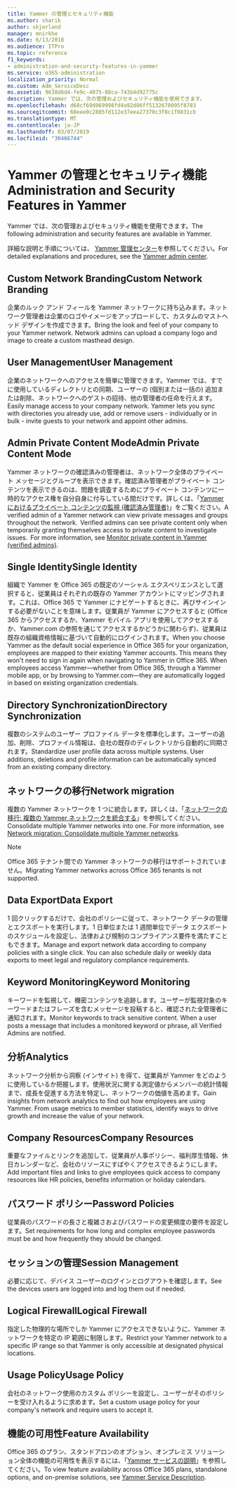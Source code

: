 ```yaml
---
title: Yammer の管理とセキュリティ機能
ms.author: sharik
author: skjerland
manager: mnirkhe
ms.date: 6/13/2018
ms.audience: ITPro
ms.topic: reference
f1_keywords:
- administration-and-security-features-in-yammer
ms.service: o365-administration
localization_priority: Normal
ms.custom: Adm_ServiceDesc
ms.assetid: 9638d6d4-fe9c-4075-88ca-743b4d92775c
description: Yammer では、次の管理およびセキュリティ機能を使用できます。
ms.openlocfilehash: d68cf69d069998fd4a92d86ff5132678095f8783
ms.sourcegitcommit: 68eee0c2885fd112e37eea27370c3f8c1f0831cb
ms.translationtype: MT
ms.contentlocale: ja-JP
ms.lasthandoff: 03/07/2019
ms.locfileid: "30466744"
---
```

# <a name="administration-and-security-features-in-yammer"></a><span data-ttu-id="71e5d-103">Yammer の管理とセキュリティ機能</span><span class="sxs-lookup"><span data-stu-id="71e5d-103">Administration and Security Features in Yammer</span></span>

<span data-ttu-id="71e5d-104">Yammer では、次の管理およびセキュリティ機能を使用できます。</span><span class="sxs-lookup"><span data-stu-id="71e5d-104">The following administration and security features are available in Yammer.</span></span>
  
<span data-ttu-id="71e5d-105">詳細な説明と手順については、 [Yammer 管理センター](https://go.microsoft.com/fwlink/?LinkId=869688)を参照してください。</span><span class="sxs-lookup"><span data-stu-id="71e5d-105">For detailed explanations and procedures, see the [Yammer admin center](https://go.microsoft.com/fwlink/?LinkId=869688).</span></span>
  
## <a name="custom-network-branding"></a><span data-ttu-id="71e5d-106">Custom Network Branding</span><span class="sxs-lookup"><span data-stu-id="71e5d-106">Custom Network Branding</span></span>
<span data-ttu-id="71e5d-107"><a name="bkmk_CustomNetworkBranding"> </a></span><span class="sxs-lookup"><span data-stu-id="71e5d-107"></span></span>

<span data-ttu-id="71e5d-p101">企業のルック アンド フィールを Yammer ネットワークに持ち込みます。ネットワーク管理者は企業のロゴやイメージをアップロードして、カスタムのマストヘッド デザインを作成できます。</span><span class="sxs-lookup"><span data-stu-id="71e5d-p101">Bring the look and feel of your company to your Yammer network. Network admins can upload a company logo and image to create a custom masthead design.</span></span>
  
## <a name="user-management"></a><span data-ttu-id="71e5d-110">User Management</span><span class="sxs-lookup"><span data-stu-id="71e5d-110">User Management</span></span>
<span data-ttu-id="71e5d-111"><a name="bkmk_UserManagement"> </a></span><span class="sxs-lookup"><span data-stu-id="71e5d-111"></span></span>

<span data-ttu-id="71e5d-p102">企業のネットワークへのアクセスを簡単に管理できます。Yammer では、すでに使用しているディレクトリとの同期、ユーザーの (個別または一括の) 追加または削除、ネットワークへのゲストの招待、他の管理者の任命を行えます。</span><span class="sxs-lookup"><span data-stu-id="71e5d-p102">Easily manage access to your company network. Yammer lets you sync with directories you already use, add or remove users - individually or in bulk - invite guests to your network and appoint other admins.</span></span>
  
## <a name="admin-private-content-mode"></a><span data-ttu-id="71e5d-114">Admin Private Content Mode</span><span class="sxs-lookup"><span data-stu-id="71e5d-114">Admin Private Content Mode</span></span>
<span data-ttu-id="71e5d-115"><a name="bkmk_AdminPrivate"> </a></span><span class="sxs-lookup"><span data-stu-id="71e5d-115"></span></span>

<span data-ttu-id="71e5d-p103">Yammer ネットワークの確認済みの管理者は、ネットワーク全体のプライベート メッセージとグループを表示できます。確認済み管理者がプライベート コンテンツを表示できるのは、問題を調査するためにプライベート コンテンツに一時的なアクセス権を自分自身に付与している間だけです。詳しくは、「[Yammer におけるプライベート コンテンツの監視 (確認済み管理者)](https://go.microsoft.com/fwlink/?LinkId=627479)」をご覧ください。</span><span class="sxs-lookup"><span data-stu-id="71e5d-p103">A verified admin of a Yammer network can view private messages and groups throughout the network.  Verified admins can see private content only when temporarily granting themselves access to private content to investigate issues.  For more information, see [Monitor private content in Yammer (verified admins)](https://go.microsoft.com/fwlink/?LinkId=627479).</span></span>
  
## <a name="single-identity"></a><span data-ttu-id="71e5d-119">Single Identity</span><span class="sxs-lookup"><span data-stu-id="71e5d-119">Single Identity</span></span>
<span data-ttu-id="71e5d-120"><a name="bkmk_o365_user_mapping"> </a></span><span class="sxs-lookup"><span data-stu-id="71e5d-120"></span></span>

<span data-ttu-id="71e5d-p104">組織で Yammer を Office 365 の既定のソーシャル エクスペリエンスとして選択すると、従業員はそれぞれの既存の Yammer アカウントにマッピングされます。これは、Office 365 で Yammer にナビゲートするときに、再びサインインする必要がないことを意味します。従業員が Yammer にアクセスすると (Office 365 からアクセスするか、Yammer モバイル アプリを使用してアクセスするか、Yammer.com の参照を通じてアクセスするかどうかに関わらず)、従業員は既存の組織資格情報に基づいて自動的にログインされます。</span><span class="sxs-lookup"><span data-stu-id="71e5d-p104">When you choose Yammer as the default social experience in Office 365 for your organization, employees are mapped to their existing Yammer accounts. This means they won't need to sign in again when navigating to Yammer in Office 365. When employees access Yammer—whether from Office 365, through a Yammer mobile app, or by browsing to Yammer.com—they are automatically logged in based on existing organization credentials.</span></span>
  
## <a name="directory-synchronization"></a><span data-ttu-id="71e5d-124">Directory Synchronization</span><span class="sxs-lookup"><span data-stu-id="71e5d-124">Directory Synchronization</span></span>
<span data-ttu-id="71e5d-125"><a name="bkmk_DirectorySynchronization"> </a></span><span class="sxs-lookup"><span data-stu-id="71e5d-125"></span></span>

<span data-ttu-id="71e5d-p105">複数のシステムのユーザー プロファイル データを標準化します。ユーザーの追加、削除、プロファイル情報は、会社の既存のディレクトリから自動的に同期されます。</span><span class="sxs-lookup"><span data-stu-id="71e5d-p105">Standardize user profile data across multiple systems. User additions, deletions and profile information can be automatically synced from an existing company directory.</span></span>
  
## <a name="network-migration"></a><span data-ttu-id="71e5d-128">ネットワークの移行</span><span class="sxs-lookup"><span data-stu-id="71e5d-128">Network migration</span></span>
<span data-ttu-id="71e5d-129"><a name="bkmk_NetworkMigration"> </a></span><span class="sxs-lookup"><span data-stu-id="71e5d-129"></span></span>

<span data-ttu-id="71e5d-p106">複数の Yammer ネットワークを 1 つに統合します。詳しくは、「[ネットワークの移行: 複数の Yammer ネットワークを統合する](https://go.microsoft.com/fwlink/?LinkID=617488)」を参照してください。</span><span class="sxs-lookup"><span data-stu-id="71e5d-p106">Consolidate multiple Yammer networks into one. For more information, see [Network migration: Consolidate multiple Yammer networks](https://go.microsoft.com/fwlink/?LinkID=617488).</span></span>
  
> [!NOTE]
> <span data-ttu-id="71e5d-132">Office 365 テナント間での Yammer ネットワークの移行はサポートされていません。</span><span class="sxs-lookup"><span data-stu-id="71e5d-132">Migrating Yammer networks across Office 365 tenants is not supported.</span></span> 
  
## <a name="data-export"></a><span data-ttu-id="71e5d-133">Data Export</span><span class="sxs-lookup"><span data-stu-id="71e5d-133">Data Export</span></span>
<span data-ttu-id="71e5d-134"><a name="bkmk_DataExport"> </a></span><span class="sxs-lookup"><span data-stu-id="71e5d-134"></span></span>

<span data-ttu-id="71e5d-p107">1 回クリックするだけで、会社のポリシーに従って、ネットワーク データの管理とエクスポートを実行します。1 日単位または 1 週間単位でデータ エクスポートのスケジュールを設定し、法律および規制のコンプライアンス要件を満たすこともできます。</span><span class="sxs-lookup"><span data-stu-id="71e5d-p107">Manage and export network data according to company policies with a single click. You can also schedule daily or weekly data exports to meet legal and regulatory compliance requirements.</span></span>
  
## <a name="keyword-monitoring"></a><span data-ttu-id="71e5d-137">Keyword Monitoring</span><span class="sxs-lookup"><span data-stu-id="71e5d-137">Keyword Monitoring</span></span>
<span data-ttu-id="71e5d-138"><a name="bkmk_KeywordMonitoring"> </a></span><span class="sxs-lookup"><span data-stu-id="71e5d-138"></span></span>

<span data-ttu-id="71e5d-p108">キーワードを監視して、機密コンテンツを追跡します。ユーザーが監視対象のキーワードまたはフレーズを含むメッセージを投稿すると、確認された全管理者に通知されます。</span><span class="sxs-lookup"><span data-stu-id="71e5d-p108">Monitor keywords to track sensitive content. When a user posts a message that includes a monitored keyword or phrase, all Verified Admins are notified.</span></span>
  
## <a name="analytics"></a><span data-ttu-id="71e5d-141">分析</span><span class="sxs-lookup"><span data-stu-id="71e5d-141">Analytics</span></span>
<span data-ttu-id="71e5d-142"><a name="bkmk_Analytics"> </a></span><span class="sxs-lookup"><span data-stu-id="71e5d-142"></span></span>

<span data-ttu-id="71e5d-p109">ネットワーク分析から洞察 (インサイト) を得て、従業員が Yammer をどのように使用しているか把握します。使用状況に関する測定値からメンバーの統計情報まで、成長を促進する方法を特定し、ネットワークの価値を高めます。</span><span class="sxs-lookup"><span data-stu-id="71e5d-p109">Gain insights from network analytics to find out how employees are using Yammer. From usage metrics to member statistics, identify ways to drive growth and increase the value of your network.</span></span>
  
## <a name="company-resources"></a><span data-ttu-id="71e5d-145">Company Resources</span><span class="sxs-lookup"><span data-stu-id="71e5d-145">Company Resources</span></span>
<span data-ttu-id="71e5d-146"><a name="bkmk_CompanyResources"> </a></span><span class="sxs-lookup"><span data-stu-id="71e5d-146"></span></span>

<span data-ttu-id="71e5d-147">重要なファイルとリンクを追加して、従業員が人事ポリシー、福利厚生情報、休日カレンダーなど、会社のリソースにすばやくアクセスできるようにします。</span><span class="sxs-lookup"><span data-stu-id="71e5d-147">Add important files and links to give employees quick access to company resources like HR policies, benefits information or holiday calendars.</span></span>
  
## <a name="password-policies"></a><span data-ttu-id="71e5d-148">パスワード ポリシー</span><span class="sxs-lookup"><span data-stu-id="71e5d-148">Password Policies</span></span>
<span data-ttu-id="71e5d-149"><a name="bkmk_PasswordPolicies"> </a></span><span class="sxs-lookup"><span data-stu-id="71e5d-149"></span></span>

<span data-ttu-id="71e5d-150">従業員のパスワードの長さと複雑さおよびパスワードの変更頻度の要件を設定します。</span><span class="sxs-lookup"><span data-stu-id="71e5d-150">Set requirements for how long and complex employee passwords must be and how frequently they should be changed.</span></span>
  
## <a name="session-management"></a><span data-ttu-id="71e5d-151">セッションの管理</span><span class="sxs-lookup"><span data-stu-id="71e5d-151">Session Management</span></span>
<span data-ttu-id="71e5d-152"><a name="bkmk_SessionManagement"> </a></span><span class="sxs-lookup"><span data-stu-id="71e5d-152"></span></span>

<span data-ttu-id="71e5d-153">必要に応じて、デバイス ユーザーのログインとログアウトを確認します。</span><span class="sxs-lookup"><span data-stu-id="71e5d-153">See the devices users are logged into and log them out if needed.</span></span>
  
## <a name="logical-firewall"></a><span data-ttu-id="71e5d-154">Logical Firewall</span><span class="sxs-lookup"><span data-stu-id="71e5d-154">Logical Firewall</span></span>
<span data-ttu-id="71e5d-155"><a name="bkmk_LogicalFirewall"> </a></span><span class="sxs-lookup"><span data-stu-id="71e5d-155"></span></span>

<span data-ttu-id="71e5d-156">指定した物理的な場所でしか Yammer にアクセスできないように、Yammer ネットワークを特定の IP 範囲に制限します。</span><span class="sxs-lookup"><span data-stu-id="71e5d-156">Restrict your Yammer network to a specific IP range so that Yammer is only accessible at designated physical locations.</span></span>
  
## <a name="usage-policy"></a><span data-ttu-id="71e5d-157">Usage Policy</span><span class="sxs-lookup"><span data-stu-id="71e5d-157">Usage Policy</span></span>
<span data-ttu-id="71e5d-158"><a name="bkmk_UsagePolicy"> </a></span><span class="sxs-lookup"><span data-stu-id="71e5d-158"></span></span>

<span data-ttu-id="71e5d-159">会社のネットワーク使用のカスタム ポリシーを設定し、ユーザーがそのポリシーを受け入れるように求めます。</span><span class="sxs-lookup"><span data-stu-id="71e5d-159">Set a custom usage policy for your company's network and require users to accept it.</span></span>
  
## <a name="feature-availability"></a><span data-ttu-id="71e5d-160">機能の可用性</span><span class="sxs-lookup"><span data-stu-id="71e5d-160">Feature Availability</span></span>
<span data-ttu-id="71e5d-161"><a name="bkmk_UsagePolicy"> </a></span><span class="sxs-lookup"><span data-stu-id="71e5d-161"></span></span>

<span data-ttu-id="71e5d-162">Office 365 のプラン、スタンドアロンのオプション、オンプレミス ソリューション全体の機能の可用性を表示するには、「[Yammer サービスの説明](yammer-service-description.md)」を参照してください。</span><span class="sxs-lookup"><span data-stu-id="71e5d-162">To view feature availability across Office 365 plans, standalone options, and on-premise solutions, see [Yammer Service Description](yammer-service-description.md).</span></span>
  

